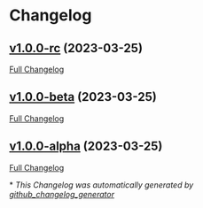 # Changelog

## [v1.0.0-rc](https://github.com/devlooped/PackageReferenceCleaner/tree/v1.0.0-rc) (2023-03-25)

[Full Changelog](https://github.com/devlooped/PackageReferenceCleaner/compare/v1.0.0-beta...v1.0.0-rc)

## [v1.0.0-beta](https://github.com/devlooped/PackageReferenceCleaner/tree/v1.0.0-beta) (2023-03-25)

[Full Changelog](https://github.com/devlooped/PackageReferenceCleaner/compare/v1.0.0-alpha...v1.0.0-beta)

## [v1.0.0-alpha](https://github.com/devlooped/PackageReferenceCleaner/tree/v1.0.0-alpha) (2023-03-25)

[Full Changelog](https://github.com/devlooped/PackageReferenceCleaner/compare/f04efd487a3c7d32acb9f5c0ee2dab8b80dd288d...v1.0.0-alpha)



\* *This Changelog was automatically generated by [github_changelog_generator](https://github.com/github-changelog-generator/github-changelog-generator)*
